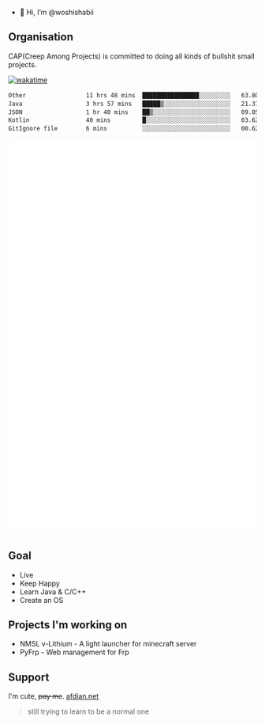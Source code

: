 - 👋 Hi, I’m @woshishabii

## Organisation

CAP(Creep Among Projects) is committed to doing all kinds of bullshit small projects.

[![wakatime](https://wakatime.com/badge/user/34d02784-acc1-4a16-82d7-33fdb53c4ed6.svg)](https://wakatime.com/@34d02784-acc1-4a16-82d7-33fdb53c4ed6)

<!--START_SECTION:waka-->

```txt
Other                 11 hrs 48 mins  ████████████████░░░░░░░░░   63.80 %
Java                  3 hrs 57 mins   █████▒░░░░░░░░░░░░░░░░░░░   21.37 %
JSON                  1 hr 40 mins    ██▒░░░░░░░░░░░░░░░░░░░░░░   09.05 %
Kotlin                40 mins         █░░░░░░░░░░░░░░░░░░░░░░░░   03.62 %
GitIgnore file        6 mins          ░░░░░░░░░░░░░░░░░░░░░░░░░   00.62 %
```

<!--END_SECTION:waka-->

![card](https://github.com/woshishabii/netease-cloud-music-card/blob/main/card.svg)

## Goal
- Live
- Keep Happy
- Learn Java & C/C++
- Create an OS

## Projects I'm working on

- NMSL v-Lithium - A light launcher for minecraft server
- PyFrp - Web management for Frp


## Support
I'm cute, ~~pay me~~.
[afdian.net](https://afdian.net/a/woshishabi)

> still trying to learn to be a normal one

<!---
woshishabii/woshishabii is a ✨ special ✨ repository because its `README.md` (this file) appears on your GitHub profile.
You can click the Preview link to take a look at your changes.
--->
